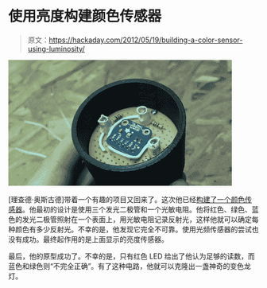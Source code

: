 # 使用亮度构建颜色传感器

> 原文：<https://hackaday.com/2012/05/19/building-a-color-sensor-using-luminosity/>

![](img/cfa4d1118dc18abcdf43df1e4423e870.png "ligh-sensor")

[理查德·奥斯古德]带着一个有趣的项目又回来了。这次他已经[构建了一个颜色传感器](http://www.richardosgood.com/2012/02/06/home-built-color-sensor/)。他最初的设计是使用三个发光二极管和一个光敏电阻。他将红色、绿色、蓝色的发光二极管照射在一个表面上，用光敏电阻记录反射光，这样他就可以确定每种颜色有多少反射光。不幸的是，他发现它完全不可靠。使用光频传感器的尝试也没有成功。最终起作用的是上面显示的亮度传感器。

最后，他的原型成功了。不幸的是，只有红色 LED 给出了他认为足够的读数，而蓝色和绿色则“不完全正确”。有了这种电路，他就可以克隆出一盏神奇的变色龙灯。